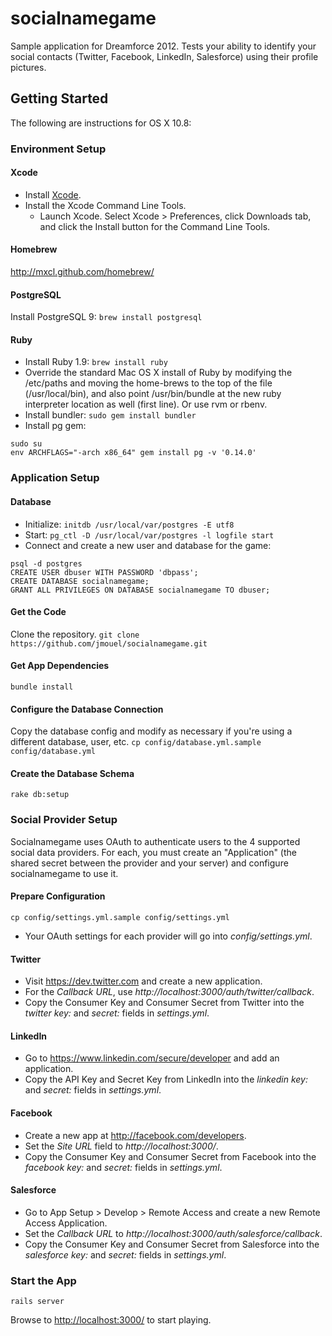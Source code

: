 socialnamegame
======

Sample application for Dreamforce 2012. Tests your ability to identify your social contacts (Twitter, Facebook, LinkedIn, Salesforce)
using their profile pictures.



Getting Started
---------------

The following are instructions for OS X 10.8:

### Environment Setup

#### Xcode
- Install [Xcode](http://developer.apple.com/tools/xcode/).
- Install the Xcode Command Line Tools.
  - Launch Xcode. Select Xcode > Preferences, click Downloads tab, and click the Install button for the Command Line Tools.

#### Homebrew
http://mxcl.github.com/homebrew/

#### PostgreSQL
Install PostgreSQL 9: ``brew install postgresql``

#### Ruby
- Install Ruby 1.9: ``brew install ruby``
- Override the standard Mac OS X install of Ruby by modifying the /etc/paths and moving the home-brews to the top of the file (/usr/local/bin), and also point /usr/bin/bundle at the new ruby interpreter location as well (first line). Or use rvm or rbenv.
- Install bundler: ``sudo gem install bundler``
- Install pg gem:
```
sudo su
env ARCHFLAGS="-arch x86_64" gem install pg -v '0.14.0'
```

### Application Setup

#### Database
- Initialize: ``initdb /usr/local/var/postgres -E utf8``
- Start: ``pg_ctl -D /usr/local/var/postgres -l logfile start``
- Connect and create a new user and database for the game:

```
psql -d postgres
CREATE USER dbuser WITH PASSWORD 'dbpass';
CREATE DATABASE socialnamegame;
GRANT ALL PRIVILEGES ON DATABASE socialnamegame TO dbuser;
```

#### Get the Code
Clone the repository. ``git clone https://github.com/jmouel/socialnamegame.git``

#### Get App Dependencies
```bundle install```

#### Configure the Database Connection
Copy the database config and modify as necessary if you're using a different database, user, etc.
``cp config/database.yml.sample config/database.yml``

#### Create the Database Schema
``rake db:setup``

### Social Provider Setup

Socialnamegame uses OAuth to authenticate users to the 4 supported social data providers. For each, you must create an "Application" (the shared
secret between the provider and your server) and configure socialnamegame to use it.

#### Prepare Configuration
``cp config/settings.yml.sample config/settings.yml``
- Your OAuth settings for each provider will go into _config/settings.yml_.

#### Twitter
- Visit <https://dev.twitter.com> and create a new application.
- For the _Callback URL_, use _http://localhost:3000/auth/twitter/callback_.
- Copy the Consumer Key and Consumer Secret from Twitter into the _twitter_ _key:_ and _secret:_ fields in _settings.yml_.

#### LinkedIn

- Go to <https://www.linkedin.com/secure/developer> and add an application.
- Copy the API Key and Secret Key from LinkedIn into the _linkedin_ _key:_ and _secret:_ fields in _settings.yml_.

#### Facebook

- Create a new app at <http://facebook.com/developers>.
- Set the _Site URL_ field to _http://localhost:3000/_.
- Copy the Consumer Key and Consumer Secret from Facebook into the _facebook_ _key:_ and _secret:_ fields in _settings.yml_.

#### Salesforce

- Go to App Setup > Develop > Remote Access and create a new Remote Access Application.
- Set the _Callback URL_ to _http://localhost:3000/auth/salesforce/callback_.
- Copy the Consumer Key and Consumer Secret from Salesforce into the _salesforce_ _key:_ and _secret:_ fields in _settings.yml_.

### Start the App
``rails server``

Browse to <http://localhost:3000/> to start playing.


